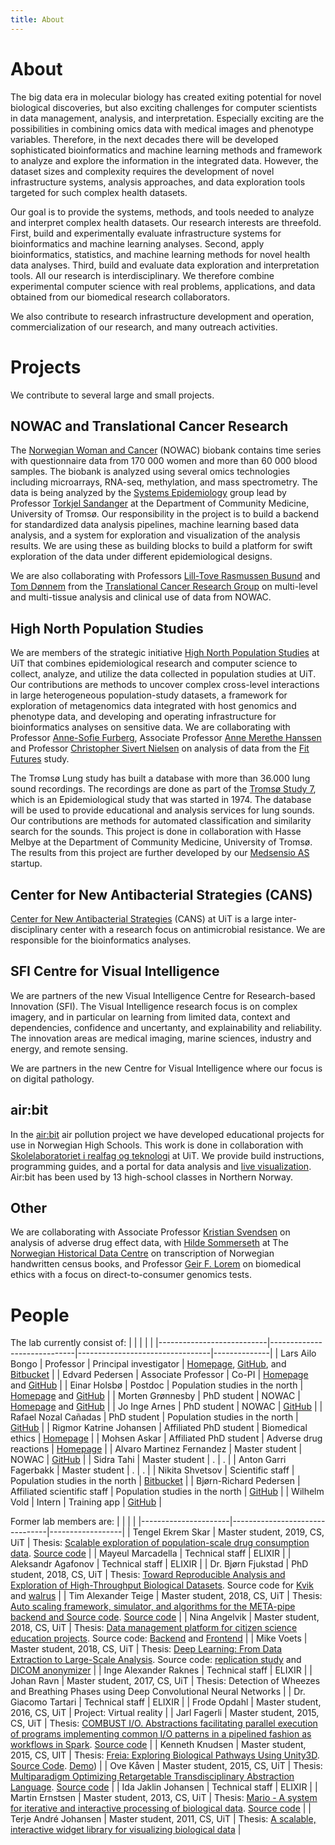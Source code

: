 ```yaml
---
title: About
---
```


# About

The big data era in molecular biology has created exiting potential for novel biological discoveries, but also exciting challenges for computer scientists in data management, analysis, and interpretation. Especially exciting are the possibilities in combining omics data with medical images and phenotype variables. Therefore, in the next decades there will be developed sophisticated bioinformatics and machine learning methods and framework to analyze and explore the information in the integrated data. However, the dataset sizes and complexity requires the development of novel infrastructure systems, analysis approaches, and data exploration tools targeted for such complex health datasets.

Our goal is to provide the systems, methods, and tools needed to analyze and interpret complex health datasets. Our research interests are threefold. First, build and experimentally evaluate infrastructure systems for bioinformatics and machine learning analyses. Second, apply bioinformatics, statistics, and machine learning methods for novel health data analyses. Third, build and evaluate data exploration and interpretation tools. All our research is interdisciplinary. We therefore combine experimental computer science with real problems, applications, and data obtained from our biomedical research collaborators.

We also contribute to research infrastructure development and operation, commercialization of our research, and many outreach activities. 

# Projects

We contribute to several large and small projects. 

## NOWAC and Translational Cancer Research

The [Norwegian Woman and Cancer](http://site.uit.no/nowac/) (NOWAC) biobank contains time series with questionnaire data from 170 000 women and more than 60 000 blood samples. The biobank is analyzed using several omics technologies including microarrays, RNA-seq, methylation, and mass spectrometry. The data is being analyzed by the [Systems Epidemiology](https://en.uit.no/forskning/forskningsgrupper/gruppe?p_document_id=556488) group lead by Professor [Torkjel Sandanger](https://en.uit.no/ansatte/torkjel.sandanger) at the Department of Community Medicine, University of Tromsø. Our responsibility in the project is to build a backend for standardized data analysis pipelines, machine learning based data analysis, and a system for exploration and visualization of the analysis results. We are using these as building blocks to build a platform for swift exploration of the data under different epidemiological designs.

We are also collaborating with Professors [Lill-Tove Rasmussen Busund](https://en.uit.no/ansatte/lill.tove.rasmussen.busund) and [Tom Dønnem](https://en.uit.no/ansatte/tom.donnem) from the [Translational Cancer Research Group](https://en.uit.no/forskning/forskningsgrupper/gruppe?p_document_id=342599) on multi-level and multi-tissue analysis and clinical use of data from NOWAC. 

## High North Population Studies

We are members of the strategic initiative [High North Population Studies](https://uit.no/research/hnps) at UiT that combines epidemiological research and computer science to collect, analyze, and utilize the data collected in population studies at UiT. Our contributions are methods to uncover complex cross-level interactions in large heterogeneous population-study datasets, a framework for exploration of metagenomics data integrated with host genomics and phenotype data, and developing and operating infrastructure for bioinformatics analyses on sensitive data. We are collaborating with Professor [Anne-Sofie Furberg](https://en.uit.no/ansatte/anne-sofie.furberg), Associate Professor [Anne Merethe Hanssen](https://en.uit.no/ansatte/anne-merethe.hanssen) and Professor [Christopher Sivert Nielsen](https://www.fhi.no/en/about/departments-and-centres/chronic-diseases-and-ageing/christopher-sivert-nielsen/) on analysis of data from the [Fit Futures](https://uit.no/research/fitfutures) study.

The Tromsø Lung study has built a database with more than 36.000 lung sound recordings. The recordings are done as part of the [Tromsø Study 7](https://uit.no/research/tromsostudy), which is an Epidemiological study that was started in 1974. The database will be used to provide educational and analysis services for lung sounds. Our contributions are methods for automated classification and similarity search for the sounds. This project is done in collaboration with Hasse Melbye at the Department of Community Medicine, University of Tromsø. The results from this project are further developed by our [Medsensio AS](https://www.medsens.io/) startup. 

## Center for New Antibacterial Strategies (CANS)

 [Center for New Antibacterial Strategies](https://uit.no/research/cans) (CANS) at UiT is a large inter-disciplinary center with a research focus on antimicrobial resistance. We are responsible for the bioinformatics analyses. 

## SFI Centre for Visual Intelligence 

We are partners of the new Visual Intelligence Centre for Research-based Innovation (SFI). The Visual Intelligence research focus is on complex imagery, and in particular on learning from limited data, context and dependencies, confidence and uncertanty, and explainability and reliability. The innovation areas are medical imaging, marine sciences, industry and energy, and remote sensing. 

We are partners in the new Centre for Visual Intelligence where our focus is on digital pathology.

## air:bit

In the [air:bit](http://airbit.uit.no/) air pollution project we have developed educational projects for use in Norwegian High Schools. This work is done in collaboration with [Skolelaboratoriet i realfag og teknologi](https://uit.no/skolelab) at UiT. We provide build instructions, programming guides, and a portal for data analysis and [live visualization](http://airbit.uit.no/live). Air:bit has been used by 13 high-school classes in Northern Norway. 

## Other

We are collaborating with Associate Professor [Kristian Svendsen](https://en.uit.no/ansatte/kristian.svendsen) on analysis of adverse drug effect data, with [Hilde Sommerseth](https://en.uit.no/ansatte/hilde.sommerseth) at The [Norwegian Historical Data Centre](http://www.rhd.uit.no/) on transcription of Norwegian handwritten census books, and Professor [Geir F. Lorem](https://en.uit.no/ansatte/geir.lorem) on biomedical ethics with a focus on direct-to-consumer genomics tests. 

# People

The lab currently consist of:
|                           |                             |                                 |              |
|---------------------------|-----------------------------|---------------------------------|--------------|
| Lars Ailo Bongo           |	Professor                   |	Principal investigator          | [Homepage](http://www.cs.uit.no/~larsab), [GitHub](https://github.com/larsab), and [Bitbucket](https://bitbucket.org/larsab) |
| Edvard Pedersen           |	Associate Professor         | Co-PI                           | [Homepage](https://en.uit.no/ansatte/edvard.pedersen) and [GitHub](https://github.com/EdvardPedersen) |
| Einar Holsbø              | Postdoc 	                  | Population studies in the north | [Homepage](http://3inar.github.io/) and [GitHub](https://github.com/3inar) |
| Morten Grønnesby          | PhD student                 | NOWAC                           | [Homepage](https://gronnesby.github.io/) and [GitHub](https://github.com/gronnesby) |
| Jo Inge Arnes             | PhD student                 | NOWAC                           | [GitHub](https://github.com/jo-inge-arnes) |
| Rafael Nozal Cañadas      | PhD student                 | Population studies in the north | [GitHub](https://github.com/rafanozal) |
| Rigmor Katrine Johansen   | Affiliated PhD student      |	Biomedical ethics               | [Homepage](https://en.uit.no/ansatte/rigmor.k.johanse) |
| Mohsen Askar              | Affiliated PhD student      | Adverse drug reactions          | [Homepage](https://en.uit.no/ansatte/mohsen.g.askar) |
| Alvaro Martinez Fernandez | Master student              | NOWAC                           | [GitHub](https://github.com/kolibrid) |
| Sidra Tahi                | Master student              | .                               | . |
| Anton Garri Fagerbakk     | Master student              | .                               | . |
| Nikita Shvetsov 	        | Scientific staff            | Population studies in the north |	[Bitbucket](https://bitbucket.org/NikShvetsov/) |
| Bjørn-Richard Pedersen    | Affiliated scientific staff |	Population studies in the north | [GitHub](https://github.com/orgs/uit-hdl/people/BjornRP) |
| Wilhelm Vold              | Intern                      | Training app                    | [GitHub](https://github.com/Sinrefvol) |

Former lab members are:
|                      |                                |                  |
|----------------------|--------------------------------|------------------|
| Tengel Ekrem Skar    |	Master student, 2019, CS, UiT | Thesis: [Scalable exploration of population-scale drug consumption data](https://munin.uit.no/handle/10037/15776). [Source code](https://github.com/uit-hdl/norpd_prescription_analyses) |
| Mayeul Marcadella    | Technical staff                | ELIXIR |
| Aleksandr Agafonov   | Technical staff                | ELIXIR |
| Dr. Bjørn Fjukstad   | PhD student, 2018, CS, UiT     | Thesis: [Toward Reproducible Analysis and Exploration of High-Throughput Biological Datasets](https://munin.uit.no/handle/10037/14576). Source code for [Kvik](https://github.com/fjukstad/kvik) and [walrus](https://github.com/fjukstad/walrus) |
| Tim Alexander Teige   | Master student, 2018, CS, UiT | Thesis: [Auto scaling framework, simulator, and algorithms for the META-pipe backend and Source code](https://munin.uit.no/handle/10037/12898). [Source code](https://github.com/TTeige/uit-go) |
| Nina Angelvik         | Master student, 2018, CS, UiT | Thesis: [Data management platform for citizen science education projects](https://munin.uit.no/handle/10037/12893). Source code: [Backend](http://hdl.cs.uit.no/github.com/fjukstad/luft) and [Frontend](http://hdl.cs.uit.no/github.com/ninaangelvik/luft) |
| Mike Voets            | Master student, 2018, CS, UiT | Thesis: [Deep Learning: From Data Extraction to Large-Scale Analysis](https://munin.uit.no/handle/10037/12808). Source code: [replication study](https://github.com/mikevoets/jama16-retina-replication) and [DICOM anonymizer](https://github.com/mikevoets/dicom_anonymizer) |
| Inge Alexander Raknes | Technical staff               | ELIXIR |
| Johan Ravn            | Master student, 2017, CS, UiT | Thesis: Detection of Wheezes and Breathing Phases using Deep Convolutional Neural Networks |
| Dr. Giacomo Tartari   | Technical staff               | ELIXIR |
| Frode Opdahl          | Master student, 2016, CS, UiT | Project: Virtual reality |
| Jarl Fagerli          | Master student, 2015, CS, UiT | Thesis: [COMBUST I/O. Abstractions facilitating parallel execution of programs implementing common I/O patterns in a pipelined fashion as workflows in Spark](http://munin.uit.no/handle/10037/9361). [Source code](https://github.com/jarlebass/combustio) |
| Kenneth Knudsen       | Master student, 2015, CS, UIT | Thesis: [Freia: Exploring Biological Pathways Using Unity3D](http://munin.uit.no/handle/10037/8327). [Source Code](https://github.com/knudah/freia). [Demo](http://youtu.be/22XmfSYOwO8)) |
| Ove Kåven             | Master student, 2015, CS, UiT | Thesis: [Multiparadigm Optimizing Retargetable Transdisciplinary Abstraction Language](http://munin.uit.no/handle/10037/7730). [Source code](http://sourceforge.net/projects/mortal/) |
| Ida Jaklin Johansen   | Technical staff               | ELIXIR |
| Martin Ernstsen       | Master student, 2013, CS, UiT | Thesis: [Mario - A system for iterative and interactive processing of biological data](http://munin.uit.no/handle/10037/5762). [Source code](http://hdl.cs.uit.no/software.html) |
| Terje André Johansen  | Master student, 2011, CS, UiT | Thesis: [A scalable, interactive widget library for visualizing biological data](http://munin.uit.no/handle/10037/3523) |

